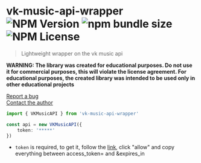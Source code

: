 # vk-music-api-wrapper ![NPM Version](https://img.shields.io/npm/v/vk-music-api-wrapper?style=plastic&link=https%3A%2F%2Fwww.npmjs.com%2Fpackage%2Fvk-music-api-wrapper) ![npm bundle size](https://img.shields.io/bundlephobia/minzip/vk-music-api-wrapper?style=plastic) ![NPM License](https://img.shields.io/npm/l/vk-music-api-wrapper?style=plastic&link=https%3A%2F%2Fwww.npmjs.com%2Fpackage%2Fvk-music-api-wrapper)

> Lightweight wrapper on the vk music api

**WARNING: The library was created for educational purposes. Do not use it for commercial purposes, this will violate the license agreement. For educational purposes, the created library was intended to be used only in other educational projects**

[Report a bug](https://github.com/titsex/vk-music-api-wrapper/issues/new)
<br>
[Contact the author](https://t.me/titsex)


```ts
import { VKMusicAPI } from 'vk-music-api-wrapper'

const api = new VKMusicAPI({
    token: '*****'
})
```

* ```token``` is required, to get it, follow the [link](https://oauth.vk.com/authorize?client_id=2685278&scope=65536&response_type=token&revoke=1), click "allow" and copy everything between access_token= and &expires_in